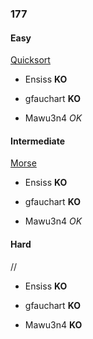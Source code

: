 ### 177

#### Easy

[Quicksort](http://www.reddit.com/r/dailyprogrammer/comments/2ejl4x/8252014_challenge_177_easy_quicksort/)

* Ensiss **KO**

* gfauchart **KO**

* Mawu3n4 _OK_


#### Intermediate

[Morse](http://www.reddit.com/r/dailyprogrammer/comments/2er1v0/8272014_challenge_177_intermediate/)

* Ensiss **KO**

* gfauchart **KO**

* Mawu3n4 _OK_


#### Hard

//

* Ensiss **KO**

* gfauchart **KO**

* Mawu3n4 **KO**
